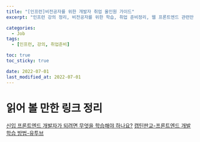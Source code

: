 ```yaml
---
title: "[인프런]비전공자를 위한 개발자 취업 올인원 가이드"
excerpt: "인프런 강의 정리, 비전공자를 위한 학습, 취업 준비정리, 웹 프론트엔드 관련만 따로 정리"

categories:
  - Job
tags:
  - [인프런, 강의, 취업준비]

toc: true
toc_sticky: true

date: 2022-07-01
last_modified_at: 2022-07-01
---
```


# 읽어 볼 만한 링크 정리

[신입 프론트엔드 개발자가 되려면 무엇을 학습해야 하나요?](https://jbee.io/essay/for_junior_frontend_developer/)
[캡틴판교-프론트엔드 개발 학습 방법-유투브](https://youtu.be/IXtfqhBIQos)
